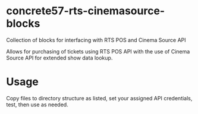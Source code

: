 # concrete57-rts-cinemasource-blocks
Collection of blocks for interfacing with RTS POS and Cinema Source API

Allows for purchasing of tickets using RTS POS API with the use of Cinema Source API for extended show data lookup.

# Usage

Copy files to directory structure as listed, set your assigned API credentials, test, then use as needed.
